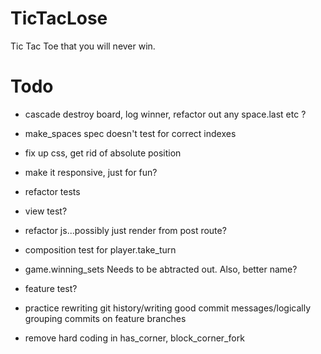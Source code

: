 TicTacLose
==========

Tic Tac Toe that you will never win.








Todo
==========
- cascade destroy board, log winner, refactor out any space.last etc ?

- make_spaces spec doesn't test for correct indexes

- fix up css, get rid of absolute position

- make it responsive, just for fun?

- refactor tests

- view test?

- refactor js...possibly just render from post route?

- composition test for player.take_turn 

- game.winning_sets Needs to be abtracted out. Also, better name?

- feature test?

- practice rewriting git history/writing good commit messages/logically grouping commits on feature branches

- remove hard coding in has_corner, block_corner_fork
